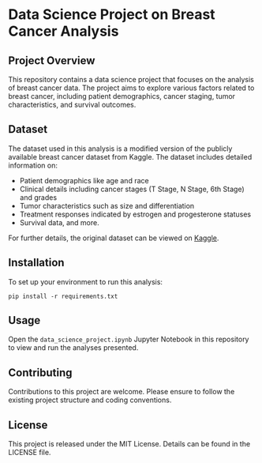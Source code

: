 # Data Science Project on Breast Cancer Analysis

## Project Overview
This repository contains a data science project that focuses on the analysis of breast cancer data. The project aims to explore various factors related to breast cancer, including patient demographics, cancer staging, tumor characteristics, and survival outcomes.

## Dataset
The dataset used in this analysis is a modified version of the publicly available breast cancer dataset from Kaggle. The dataset includes detailed information on:
- Patient demographics like age and race
- Clinical details including cancer stages (T Stage, N Stage, 6th Stage) and grades
- Tumor characteristics such as size and differentiation
- Treatment responses indicated by estrogen and progesterone statuses
- Survival data, and more.

For further details, the original dataset can be viewed on [Kaggle](https://www.kaggle.com/datasets/reihanenamdari/breast-cancer).

## Installation
To set up your environment to run this analysis:
```
pip install -r requirements.txt
```

## Usage
Open the `data_science_project.ipynb` Jupyter Notebook in this repository to view and run the analyses presented.

## Contributing
Contributions to this project are welcome. Please ensure to follow the existing project structure and coding conventions.

## License
This project is released under the MIT License. Details can be found in the LICENSE file.
